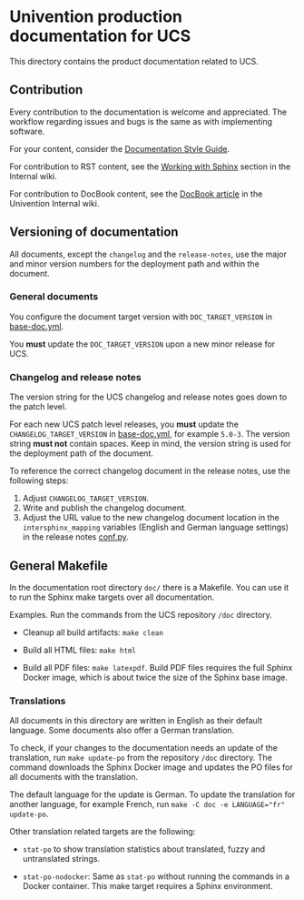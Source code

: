 # Univention production documentation for UCS

This directory contains the product documentation related to UCS.

## Contribution

Every contribution to the documentation is welcome and appreciated. The
workflow regarding issues and bugs is the same as with implementing software.

For your content, consider the [Documentation Style
Guide](https://hutten.knut.univention.de/mediawiki/index.php/Documentation_Style_Guide).

For contribution to RST content, see the [Working with
Sphinx](https://hutten.knut.univention.de/mediawiki/index.php/Docs#Working_with_Sphinx)
section in the Internal wiki.

For contribution to DocBook content, see the [DocBook
article](https://hutten.knut.univention.de/mediawiki/index.php/Docbook) in the
Univention Internal wiki.

## Versioning of documentation

All documents, except the `changelog` and the `release-notes`, use the major
and minor version numbers for the deployment path and within the document.

### General documents

You configure the document target version with `DOC_TARGET_VERSION` in
[base-doc.yml](./../.gitlab-ci/base-doc.yml).

You **must** update the `DOC_TARGET_VERSION` upon a new minor release for UCS.

### Changelog and release notes

The version string for the UCS changelog and release notes goes down to the
patch level.

For each new UCS patch level releases, you **must** update the
`CHANGELOG_TARGET_VERSION` in [base-doc.yml](./../.gitlab-ci/base-doc.yml), for
example `5.0-3`. The version string **must not** contain spaces. Keep in mind,
the version string is used for the deployment path of the document.

To reference the correct changelog document in the release notes, use the following steps:

1. Adjust `CHANGELOG_TARGET_VERSION`.
2. Write and publish the changelog document.
3. Adjust the URL value to the new changelog document location in the
   `intersphinx_mapping` variables (English and German language settings) in
   the release notes [conf.py](./release-notes/conf.py).

## General Makefile

In the documentation root directory `doc/` there is a Makefile. You can use it
to run the Sphinx make targets over all documentation.

Examples. Run the commands from the UCS repository `/doc` directory.

* Cleanup all build artifacts: `make clean`

* Build all HTML files: `make html`

* Build all PDF files: `make latexpdf`. Build PDF files requires the
  full Sphinx Docker image, which is about twice the size of the Sphinx base
  image.


### Translations

All documents in this directory are written in English as their default
language. Some documents also offer a German translation.

To check, if your changes to the documentation needs an update of the
translation, run `make update-po` from the repository `/doc` directory.
The command downloads the Sphinx Docker image and updates the PO files for
all documents with the translation.

The default language for the update is German. To update the translation for
another language, for example French, run `make -C doc -e LANGUAGE="fr"
update-po`.

Other translation related targets are the following:

* `stat-po` to show translation statistics about translated, fuzzy and
  untranslated strings.

* `stat-po-nodocker`: Same as `stat-po` without running the commands in a
  Docker container. This make target requires a Sphinx environment.
